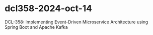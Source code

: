 # dcl358-2024-oct-14
DCL-358: Implementing Event-Driven Microservice Architecture using Spring Boot and Apache Kafka
